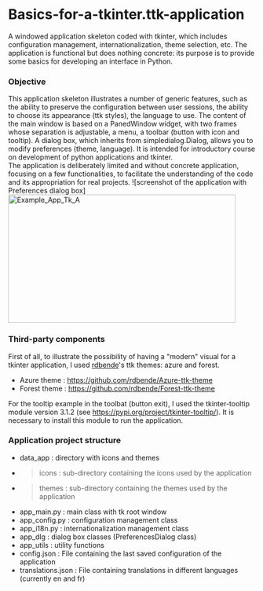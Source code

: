 # Basics-for-a-tkinter.ttk-application
A windowed application skeleton coded with tkinter, which includes configuration management, internationalization, theme selection, etc. The application is functional but does nothing concrete: its purpose is to provide some basics for developing an interface in Python.

### Objective
This application skeleton illustrates a number of generic features, such as the ability to preserve the configuration between user sessions, the ability to choose its appearance (ttk styles), the language to use. The content of the main window is based on a PanedWindow widget, with two frames whose separation is adjustable, a menu, a toolbar (button with icon and tooltip). A dialog box, which inherits from simpledialog.Dialog, allows you to modify preferences (theme, language). It is intended for introductory course on development of python applications and tkinter.  
The application is deliberately limited and without concrete application, focusing on a few functionalities, to facilitate the understanding of the code and its appropriation for real projects.
![screenshot of the application with Preferences dialog box]
<img width="463" height="261" alt="Example_App_Tk_A" src="https://github.com/user-attachments/assets/707751e0-6ad9-4d59-9d46-628d3e5c5c06" />


### Third-party components
First of all, to illustrate the possibility of having a "modern" visual for a tkinter application, I used [rdbende](https://github.com/rdbende)'s ttk themes: azure and forest. 

- Azure theme : https://github.com/rdbende/Azure-ttk-theme
- Forest theme : https://github.com/rdbende/Forest-ttk-theme

For the tooltip example in the toolbat (button exit), I used the tkinter-tooltip module version 3.1.2 (see https://pypi.org/project/tkinter-tooltip/). It is necessary to install this module to run the application.

### Application project structure
- data_app : directory with icons and themes
- > icons : sub-directory containing the icons used by the application
- > themes : sub-directory containing the themes used by the application
- app_main.py : main class with tk root window
- app_config.py : configuration management class
- app_i18n.py : internationalization management class
- app_dlg : dialog box classes (PreferencesDialog class)
- app_utils : utility functions
- config.json : File containing the last saved configuration of the application
- translations.json : File containing translations in different languages ​​(currently en and fr)

